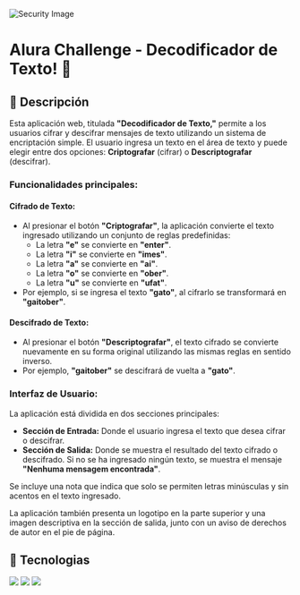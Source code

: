 
![Security Image](https://cdn.pixabay.com/photo/2016/02/15/23/40/security-1202344_1280.png)

<h1>Alura Challenge - Decodificador de Texto! 🚀</h1>

<h2>📝 Descripción</h2>

Esta aplicación web, titulada **"Decodificador de Texto,"** permite a los usuarios cifrar y descifrar mensajes de texto utilizando un sistema de encriptación simple. El usuario ingresa un texto en el área de texto y puede elegir entre dos opciones: **Criptografar** (cifrar) o **Descriptografar** (descifrar).

### Funcionalidades principales:

#### Cifrado de Texto:
- Al presionar el botón **"Criptografar"**, la aplicación convierte el texto ingresado utilizando un conjunto de reglas predefinidas:
  - La letra **"e"** se convierte en **"enter"**.
  - La letra **"i"** se convierte en **"imes"**.
  - La letra **"a"** se convierte en **"ai"**.
  - La letra **"o"** se convierte en **"ober"**.
  - La letra **"u"** se convierte en **"ufat"**.
- Por ejemplo, si se ingresa el texto **"gato"**, al cifrarlo se transformará en **"gaitober"**.

#### Descifrado de Texto:
- Al presionar el botón **"Descriptografar"**, el texto cifrado se convierte nuevamente en su forma original utilizando las mismas reglas en sentido inverso.
- Por ejemplo, **"gaitober"** se descifrará de vuelta a **"gato"**.

### Interfaz de Usuario:
La aplicación está dividida en dos secciones principales:

- **Sección de Entrada:** Donde el usuario ingresa el texto que desea cifrar o descifrar.
- **Sección de Salida:** Donde se muestra el resultado del texto cifrado o descifrado. Si no se ha ingresado ningún texto, se muestra el mensaje **"Nenhuma mensagem encontrada"**.

Se incluye una nota que indica que solo se permiten letras minúsculas y sin acentos en el texto ingresado.

La aplicación también presenta un logotipo en la parte superior y una imagen descriptiva en la sección de salida, junto con un aviso de derechos de autor en el pie de página.

## 🚀 Tecnologias
<div>
  <img src="https://img.shields.io/badge/HTML-239120?style=for-the-badge&logo=html5&logoColor=white">
  <img src="https://img.shields.io/badge/CSS-239120?&style=for-the-badge&logo=css3&logoColor=white">
  <img src="https://img.shields.io/badge/JavaScript-F7DF1E?style=for-the-badge&logo=javascript&logoColor=black">
</div>